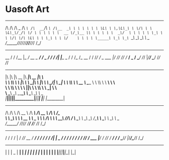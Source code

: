 # Uasoft Art


 __  __  ______  ____    _____   ____    ______
/\ \/\ \/\  _  \/\  _`\ /\  __`\/\  _`\ /\__  _\
\ \ \ \ \ \ \L\ \ \,\L\_\ \ \/\ \ \ \L\_\/_/\ \/
 \ \ \ \ \ \  __ \/_\__ \\ \ \ \ \ \  _\/  \ \ \
  \ \ \_\ \ \ \/\ \/\ \L\ \ \ \_\ \ \ \/    \ \ \
   \ \_____\ \_\ \_\ `\____\ \_____\ \_\     \ \_\
    \/_____/\/_/\/_/\/_____/\/_____/\/_/      \/_/

_____  _______________________________________
__  / / /__    |_  ___/_  __ \__  ____/__  __/
_  / / /__  /| |____ \_  / / /_  /_   __  /
/ /_/ / _  ___ |___/ // /_/ /_  __/   _  /
\____/  /_/  |_/____/ \____/ /_/      /_/

 ___  ___  ________  ________  ________  ________ _________
|\  \|\  \|\   __  \|\   ____\|\   __  \|\  _____\\___   ___\
\ \  \\\  \ \  \|\  \ \  \___|\ \  \|\  \ \  \__/\|___ \  \_|
 \ \  \\\  \ \   __  \ \_____  \ \  \\\  \ \   __\    \ \  \
  \ \  \\\  \ \  \ \  \|____|\  \ \  \\\  \ \  \_|     \ \  \
   \ \_______\ \__\ \__\____\_\  \ \_______\ \__\       \ \__\
    \|_______|\|__|\|__|\_________\|_______|\|__|        \|__|
                       \|_________|

 __  __     ______     ______     ______     ______   ______
/\ \/\ \   /\  __ \   /\  ___\   /\  __ \   /\  ___\ /\__  _\
\ \ \_\ \  \ \  __ \  \ \___  \  \ \ \/\ \  \ \  __\ \/_/\ \/
 \ \_____\  \ \_\ \_\  \/\_____\  \ \_____\  \ \_\      \ \_\
  \/_____/   \/_/\/_/   \/_____/   \/_____/   \/_/       \/_/

   __  _____   _____ ____  ____________
  / / / /   | / ___// __ \/ ____/_  __/
 / / / / /| | \__ \/ / / / /_    / /
/ /_/ / ___ |___/ / /_/ / __/   / /
\____/_/  |_/____/\____/_/     /_/

 _____ _____ _____ _____ _____ _____
|  |  |  _  |   __|     |   __|_   _|
|  |  |     |__   |  |  |   __| | |
|_____|__|__|_____|_____|__|    |_|

